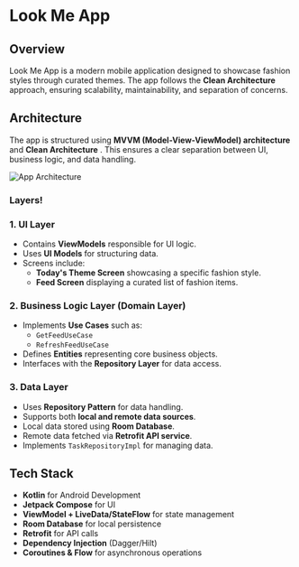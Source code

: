 # Look Me App

## Overview
Look Me App is a modern mobile application designed to showcase fashion styles through curated themes. The app follows the **Clean Architecture** approach, ensuring scalability, maintainability, and separation of concerns.

## Architecture
The app is structured using **MVVM (Model-View-ViewModel) architecture** and **Clean Architecture** . This ensures a clear separation between UI, business logic, and data handling.

![App Architecture](https://github.com/user-attachments/assets/4e13673b-5bc0-4aef-8b57-7514a8366a17)

### Layers!



### 1. UI Layer
- Contains **ViewModels** responsible for UI logic.
- Uses **UI Models** for structuring data.
- Screens include:
  - **Today's Theme Screen** showcasing a specific fashion style.
  - **Feed Screen** displaying a curated list of fashion items.
  
### 2. Business Logic Layer (Domain Layer)
- Implements **Use Cases** such as:
  - `GetFeedUseCase`
  - `RefreshFeedUseCase`
- Defines **Entities** representing core business objects.
- Interfaces with the **Repository Layer** for data access.

### 3. Data Layer
- Uses **Repository Pattern** for data handling.
- Supports both **local and remote data sources**.
- Local data stored using **Room Database**.
- Remote data fetched via **Retrofit API service**.
- Implements `TaskRepositoryImpl` for managing data.

## Tech Stack
- **Kotlin** for Android Development
- **Jetpack Compose** for UI
- **ViewModel + LiveData/StateFlow** for state management
- **Room Database** for local persistence
- **Retrofit** for API calls
- **Dependency Injection** (Dagger/Hilt)
- **Coroutines & Flow** for asynchronous operations
